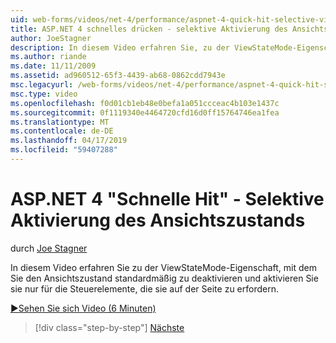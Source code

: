 ```yaml
---
uid: web-forms/videos/net-4/performance/aspnet-4-quick-hit-selective-view-state
title: ASP.NET 4 schnelles drücken - selektive Aktivierung des Ansichtszustands
author: JoeStagner
description: In diesem Video erfahren Sie, zu der ViewStateMode-Eigenschaft, mit dem Sie den Ansichtszustand standardmäßig zu deaktivieren und aktivieren Sie sie nur für die Steuerelemente, Requi...
ms.author: riande
ms.date: 11/11/2009
ms.assetid: ad960512-65f3-4439-ab68-0862cdd7943e
msc.legacyurl: /web-forms/videos/net-4/performance/aspnet-4-quick-hit-selective-view-state
msc.type: video
ms.openlocfilehash: f0d01cb1eb48e0befa1a051ccceac4b103e1437c
ms.sourcegitcommit: 0f1119340e4464720cfd16d0ff15764746ea1fea
ms.translationtype: MT
ms.contentlocale: de-DE
ms.lasthandoff: 04/17/2019
ms.locfileid: "59407288"
---
```

# <a name="aspnet-4-quick-hit---selective-view-state"></a>ASP.NET 4 "Schnelle Hit" - Selektive Aktivierung des Ansichtszustands

durch [Joe Stagner](https://github.com/JoeStagner)

In diesem Video erfahren Sie zu der ViewStateMode-Eigenschaft, mit dem Sie den Ansichtszustand standardmäßig zu deaktivieren und aktivieren Sie sie nur für die Steuerelemente, die sie auf der Seite zu erfordern.

[&#9654;Sehen Sie sich Video (6 Minuten)](https://channel9.msdn.com/Blogs/ASP-NET-Site-Videos/aspnet-4-quick-hit-selective-view-state)

> [!div class="step-by-step"]
> [Nächste](aspnet-4-quick-hit-easy-state-compression.md)

